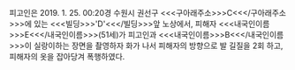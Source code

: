 피고인은 2019. 1. 25. 00:20경 수원시 권선구 <<<구아래주소>>>C<<</구아래주소>>>에 있는 <<<빌딩>>>'D'<<</빌딩>>>앞 노상에서, 피해자 <<<내국인이름>>>E<<</내국인이름>>>(51세)가 피고인과 <<<내국인이름>>>B<<</내국인이름>>>이 실랑이하는 장면을 촬영하자 화가 나서 피해자의 방향으로 발 길질을 2회 하고, 피해자의 옷을 잡아당겨 폭행하였다.